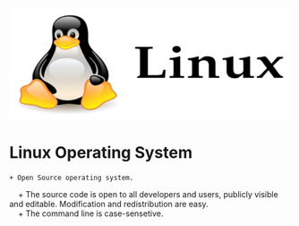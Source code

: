 <img src="logo.png"  width="600" height="200">

# Linux Operating System   
    + Open Source operating system.    
    + The source code is open to all developers and users, publicly visible and editable. Modification and redistribution are easy.    
    + The command line is case-sensetive.    

